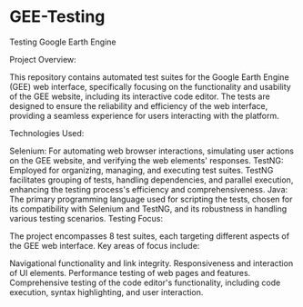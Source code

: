 # GEE-Testing
Testing Google Earth Engine

Project Overview:

This repository contains automated test suites for the Google Earth Engine (GEE) web interface, specifically focusing on the functionality and usability of the GEE website, including its interactive code editor. The tests are designed to ensure the reliability and efficiency of the web interface, providing a seamless experience for users interacting with the platform.

Technologies Used:

Selenium: For automating web browser interactions, simulating user actions on the GEE website, and verifying the web elements' responses.
TestNG: Employed for organizing, managing, and executing test suites. TestNG facilitates grouping of tests, handling dependencies, and parallel execution, enhancing the testing process's efficiency and comprehensiveness.
Java: The primary programming language used for scripting the tests, chosen for its compatibility with Selenium and TestNG, and its robustness in handling various testing scenarios.
Testing Focus:

The project encompasses 8 test suites, each targeting different aspects of the GEE web interface. Key areas of focus include:

Navigational functionality and link integrity.
Responsiveness and interaction of UI elements.
Performance testing of web pages and features.
Comprehensive testing of the code editor's functionality, including code execution, syntax highlighting, and user interaction.
